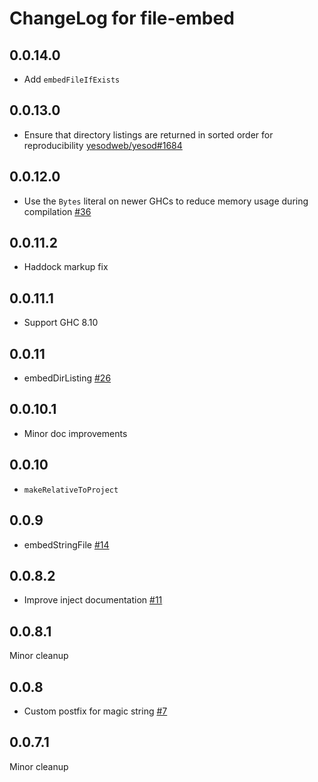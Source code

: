 # ChangeLog for file-embed

## 0.0.14.0

* Add `embedFileIfExists`

## 0.0.13.0

* Ensure that directory listings are returned in sorted order for reproducibility [yesodweb/yesod#1684](https://github.com/yesodweb/yesod/issues/1684)

## 0.0.12.0

* Use the `Bytes` literal on newer GHCs to reduce memory usage during compilation [#36](https://github.com/snoyberg/file-embed/pull/36)

## 0.0.11.2

* Haddock markup fix

## 0.0.11.1

* Support GHC 8.10

## 0.0.11

* embedDirListing [#26](https://github.com/snoyberg/file-embed/pull/26)

## 0.0.10.1

* Minor doc improvements

## 0.0.10

* `makeRelativeToProject`

## 0.0.9

* embedStringFile [#14](https://github.com/snoyberg/file-embed/pull/14)

## 0.0.8.2

* Improve inject documentation [#11](https://github.com/snoyberg/file-embed/issues/11)

## 0.0.8.1

Minor cleanup

## 0.0.8

* Custom postfix for magic string [#7](https://github.com/snoyberg/file-embed/issues/7)

## 0.0.7.1

Minor cleanup
